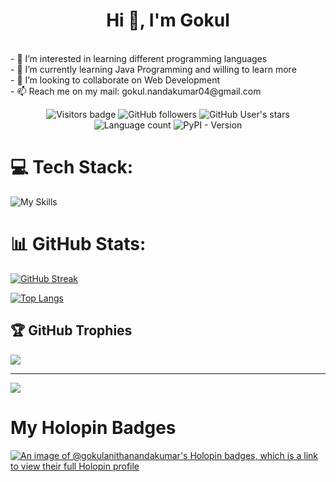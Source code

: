 <h1 align="center">Hi 👋, I'm Gokul</h1></br>
- 👀 I’m interested in learning different programming languages</br>
- 🌱 I’m currently learning Java Programming and willing to learn more</br>
- 💞️ I’m looking to collaborate on Web Development</br>
- 📫 Reach me on my mail: gokul.nandakumar04@gmail.com
<br/>


<!---<p align="left"> <img src="https://komarev.com/ghpvc/?username=GokulAnithaNandakumar&label=Profile%20views&color=0e75b6&style=flat" alt="GokulAnithaNandakumar" /> </p> -->
<p align="center">
  <img src="https://visitor-badge.laobi.icu/badge?page_id=GokulAnithaNandakumar.GokulAnithaNandakumar&left_color=blue&right_color=grey" alt="Visitors badge" />
  <img alt="GitHub followers" src="https://img.shields.io/github/followers/GokulAnithaNandakumar?labelColor=00cc88&color=grey&link=https://www.github.com/GokulAnithaNandakumar" />
  <img alt="GitHub User's stars" src="https://img.shields.io/github/stars/GokulAnithaNandakumar?labelColor=yellow&color=grey&link=https://www.github.com/GokulAnithaNandakumar" />
  <img alt="Language count" src="https://img.shields.io/badge/languages-7-9944ff?labelColor=9944ff&color=grey">
  <img alt="PyPI - Version" src="https://img.shields.io/pypi/v/pip?labelColor=4444ff&color=grey">
</p>

# 💻 Tech Stack:

![My Skills](https://skillicons.dev/icons?i=py,java,c,html,css,javascript,mongodb,express,react,nodejs,flutter,swift,git,github,discord,bootstrap,figma)

# 📊 GitHub Stats:


[![GitHub Streak](https://streak-stats.demolab.com/?user=GokulAnithaNandakumar&theme=dark)](https://git.io/streak-stats)

[![Top Langs](https://github-readme-stats.vercel.app/api/top-langs/?username=GokulAnithaNandakumar&layout=compact&theme=vision-friendly-dark)](https://github.com/GokulAnithaNandakumar/github-readme-stats)



## 🏆 GitHub Trophies
![](https://github-profile-trophy.vercel.app/?username=GokulAnithaNandakumar&theme=dark_dimmed&no-frame=false&no-bg=true&margin-w=4)

<!---### 🔝 Top Contributed Repo
![](https://github-contributor-stats.vercel.app/api?username=GokulAnithaNandakumar&limit=5&theme=dark&combine_all_yearly_contributions=true) -->

---
[![](https://visitcount.itsvg.in/api?id=GokulAnithaNandakumar&icon=4&color=12)](https://visitcount.itsvg.in)


# My Holopin Badges

[![An image of @gokulanithanandakumar's Holopin badges, which is a link to view their full Holopin profile](https://holopin.me/gokulanithanandakumar)](https://holopin.io/@gokulanithanandakumar)
